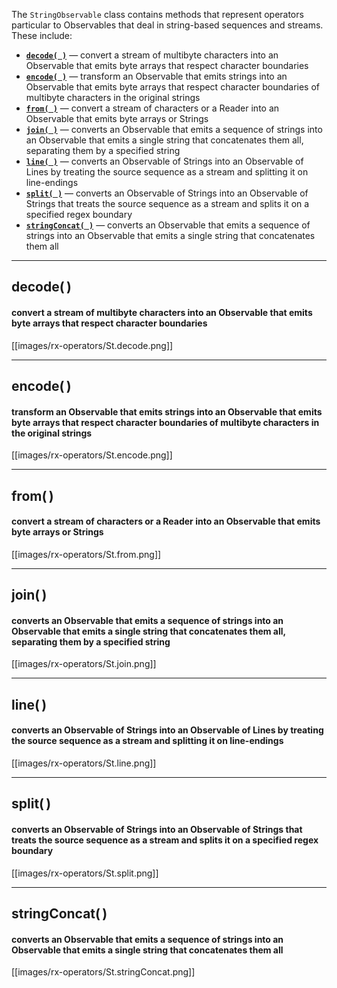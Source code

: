 The `StringObservable` class contains methods that represent operators particular to Observables that deal in string-based sequences and streams. These include:

* [**`decode( )`**](String-Observables#wiki-decode) — convert a stream of multibyte characters into an Observable that emits byte arrays that respect character boundaries
* [**`encode( )`**](String-Observables#wiki-encode) — transform an Observable that emits strings into an Observable that emits byte arrays that respect character boundaries of multibyte characters in the original strings
* [**`from( )`**](String-Observables#wiki-from) — convert a stream of characters or a Reader into an Observable that emits byte arrays or Strings
* [**`join( )`**](String-Observables#wiki-join) — converts an Observable that emits a sequence of strings into an Observable that emits a single string that concatenates them all, separating them by a specified string
* [**`line( )`**](String-Observables#wiki-line) — converts an Observable of Strings into an Observable of Lines by treating the source sequence as a stream and splitting it on line-endings
* [**`split( )`**](String-Observables#wiki-split) — converts an Observable of Strings into an Observable of Strings that treats the source sequence as a stream and splits it on a specified regex boundary
* [**`stringConcat( )`**](String-Observables#wiki-stringconcat) — converts an Observable that emits a sequence of strings into an Observable that emits a single string that concatenates them all

*** 

## decode( )
#### convert a stream of multibyte characters into an Observable that emits byte arrays that respect character boundaries
[[images/rx-operators/St.decode.png]]

*** 

## encode( )
#### transform an Observable that emits strings into an Observable that emits byte arrays that respect character boundaries of multibyte characters in the original strings
[[images/rx-operators/St.encode.png]]

*** 

## from( )
#### convert a stream of characters or a Reader into an Observable that emits byte arrays or Strings
[[images/rx-operators/St.from.png]]

*** 

## join( )
#### converts an Observable that emits a sequence of strings into an Observable that emits a single string that concatenates them all, separating them by a specified string
[[images/rx-operators/St.join.png]]

*** 

## line( )
#### converts an Observable of Strings into an Observable of Lines by treating the source sequence as a stream and splitting it on line-endings
[[images/rx-operators/St.line.png]]

*** 

## split( )
#### converts an Observable of Strings into an Observable of Strings that treats the source sequence as a stream and splits it on a specified regex boundary
[[images/rx-operators/St.split.png]]

*** 

## stringConcat( )
#### converts an Observable that emits a sequence of strings into an Observable that emits a single string that concatenates them all
[[images/rx-operators/St.stringConcat.png]]
